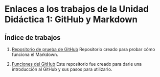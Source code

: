 # Enlaces a los trabajos de la Unidad Didáctica 1: GitHub y Markdown

## Índice de trabajos

1. [Repositorio de prueba de GitHub](https://github.com/dbslpy55/pruebaGitHub) 
   Repositorio creado para probar cómo funciona el Markdown.

2. [Funciones del GitHub](https://github.com/dbslpy55/GitHub-MarkDown)
   Este repositorio fue creado para darle una introducción al GitHub y sus pasos para utilizarlo.
